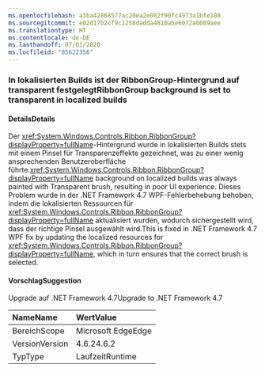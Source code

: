 ```yaml
---
ms.openlocfilehash: a3ba42868577ac20ea2e082f90fc4973a1bfe108
ms.sourcegitcommit: e02d17b2cf9c1258dadda4810a5e6072a0089aee
ms.translationtype: HT
ms.contentlocale: de-DE
ms.lasthandoff: 07/01/2020
ms.locfileid: "85622356"
---
```

### <a name="ribbongroup-background-is-set-to-transparent-in-localized-builds"></a><span data-ttu-id="7f6f3-101">In lokalisierten Builds ist der RibbonGroup-Hintergrund auf transparent festgelegt</span><span class="sxs-lookup"><span data-stu-id="7f6f3-101">RibbonGroup background is set to transparent in localized builds</span></span>

#### <a name="details"></a><span data-ttu-id="7f6f3-102">Details</span><span class="sxs-lookup"><span data-stu-id="7f6f3-102">Details</span></span>

<span data-ttu-id="7f6f3-103">Der <xref:System.Windows.Controls.Ribbon.RibbonGroup?displayProperty=fullName>-Hintergrund wurde in lokalisierten Builds stets mit einem Pinsel für Transparenzeffekte gezeichnet, was zu einer wenig ansprechenden Benutzeroberfläche führte.</span><span class="sxs-lookup"><span data-stu-id="7f6f3-103"><xref:System.Windows.Controls.Ribbon.RibbonGroup?displayProperty=fullName> background on localized builds was always painted with Transparent brush, resulting in poor UI experience.</span></span> <span data-ttu-id="7f6f3-104">Dieses Problem wurde in der .NET Framework 4.7 WPF-Fehlerbehebung behoben, indem die lokalisierten Ressourcen für <xref:System.Windows.Controls.Ribbon.RibbonGroup?displayProperty=fullName> aktualisiert wurden, wodurch sichergestellt wird, dass der richtige Pinsel ausgewählt wird.</span><span class="sxs-lookup"><span data-stu-id="7f6f3-104">This is fixed in .NET Framework 4.7 WPF fix by updating the localized resources for <xref:System.Windows.Controls.Ribbon.RibbonGroup?displayProperty=fullName>, which in turn ensures that the correct brush is selected.</span></span>

#### <a name="suggestion"></a><span data-ttu-id="7f6f3-105">Vorschlag</span><span class="sxs-lookup"><span data-stu-id="7f6f3-105">Suggestion</span></span>

<span data-ttu-id="7f6f3-106">Upgrade auf .NET Framework 4.7</span><span class="sxs-lookup"><span data-stu-id="7f6f3-106">Upgrade to .NET Framework 4.7</span></span>

| <span data-ttu-id="7f6f3-107">Name</span><span class="sxs-lookup"><span data-stu-id="7f6f3-107">Name</span></span>    | <span data-ttu-id="7f6f3-108">Wert</span><span class="sxs-lookup"><span data-stu-id="7f6f3-108">Value</span></span>       |
|:--------|:------------|
| <span data-ttu-id="7f6f3-109">Bereich</span><span class="sxs-lookup"><span data-stu-id="7f6f3-109">Scope</span></span>   |<span data-ttu-id="7f6f3-110">Microsoft Edge</span><span class="sxs-lookup"><span data-stu-id="7f6f3-110">Edge</span></span>|
|<span data-ttu-id="7f6f3-111">Version</span><span class="sxs-lookup"><span data-stu-id="7f6f3-111">Version</span></span>|<span data-ttu-id="7f6f3-112">4.6.2</span><span class="sxs-lookup"><span data-stu-id="7f6f3-112">4.6.2</span></span>|
|<span data-ttu-id="7f6f3-113">Typ</span><span class="sxs-lookup"><span data-stu-id="7f6f3-113">Type</span></span>|<span data-ttu-id="7f6f3-114">Laufzeit</span><span class="sxs-lookup"><span data-stu-id="7f6f3-114">Runtime</span></span>|
